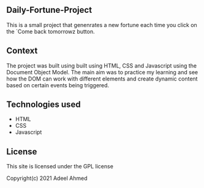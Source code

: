 ## Daily-Fortune-Project

This is a small project that genenrates a new fortune each time you click on the `Come back tomorrowz button.

## Context

The project was built using built using HTML, CSS and Javascript using the Document Object Model. The main aim was to practice my learning and see how the DOM can work with different elements and create dynamic content based on certain events being triggered.

## Technologies used
- HTML
- CSS
- Javascript

## License
This site is licensed under the GPL license

Copyright(c) 2021 Adeel Ahmed
